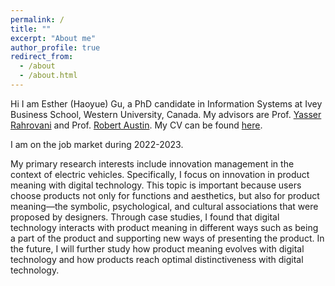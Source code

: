 ```yaml
---
permalink: /
title: ""
excerpt: "About me"
author_profile: true
redirect_from: 
  - /about
  - /about.html
---
```


Hi I am Esther (Haoyue) Gu, a PhD candidate in Information Systems at Ivey Business School, Western University, Canada. My advisors are Prof. [Yasser Rahrovani](https://www.ivey.uwo.ca/faculty/directory/yasser-rahrovani/) and Prof. [Robert Austin](https://www.ivey.uwo.ca/faculty/directory/rob-austin/). My CV can be found [here](https://uwoca-my.sharepoint.com/:b:/g/personal/hgu53_uwo_ca/ET11ZM9qKwNLn8Jt6S3zGw0B-guqw0XPxwdJuFcBBYjx3A?e=LqSJs1).

I am on the job market during 2022-2023. 

My primary research interests include innovation management in the context of electric vehicles. Specifically, I focus on innovation in product meaning with digital technology. This topic is important because users choose products not only for functions and aesthetics, but also for product meaning—the symbolic, psychological, and cultural associations that were proposed by designers. Through case studies, I found that digital technology interacts with product meaning in different ways such as being a part of the product and supporting new ways of presenting the product. In the future, I will further study how product meaning evolves with digital technology and how products reach optimal distinctiveness with digital technology.



